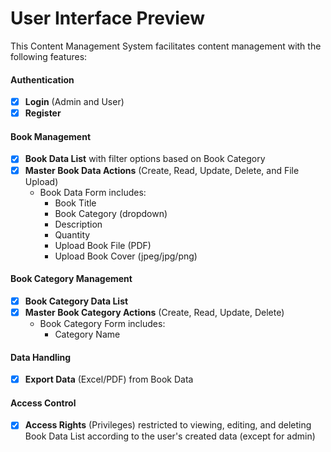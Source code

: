 # User Interface Preview


This Content Management System facilitates content management with the following features:

#### Authentication
- [x] **Login** (Admin and User)
- [x] **Register**

#### Book Management
- [x] **Book Data List** with filter options based on Book Category
- [x] **Master Book Data Actions** (Create, Read, Update, Delete, and File Upload)
  - Book Data Form includes:
    - Book Title
    - Book Category (dropdown)
    - Description
    - Quantity
    - Upload Book File (PDF)
    - Upload Book Cover (jpeg/jpg/png)

#### Book Category Management
- [x] **Book Category Data List**
- [x] **Master Book Category Actions** (Create, Read, Update, Delete)
  - Book Category Form includes:
    - Category Name

#### Data Handling
- [x] **Export Data** (Excel/PDF) from Book Data

#### Access Control
- [x] **Access Rights** (Privileges) restricted to viewing, editing, and deleting Book Data List according to the user's created data (except for admin)

